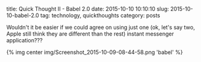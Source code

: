 title: Quick Thought II - Babel 2.0
date: 2015-10-10 10:10:10
slug: 2015-10-10-babel-2.0
tag: technology, quickthoughts
category: posts

Wouldn't it be easier if we could agree on using just one (ok, let's say two, Apple still think they are different than the rest) instant messenger application???

{% img center img/Screenshot_2015-10-09-08-44-58.png 'babel' %}
